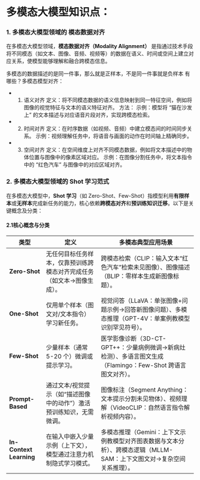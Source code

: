 # 多模态大模型知识点：
### 1. 多模态大模型领域的 **模态数据对齐**
在多模态大模型领域，**模态数据对齐（Modality Alignment）** 是指通过技术手段将不同模态（如文本、图像、音频、视频等）的数据在语义、时间或空间上建立对应关系，使模型能够理解和融合跨模态信息。

多模态的数据描述的是同一件事，那么就是正样本，不是同一件事就是负样本
有哪些？多模态模型对齐： 
- 1. 语义对齐
定义：将不同模态数据的语义信息映射到同一特征空间，例如将图像的视觉特征与文本的语义特征对齐。
方法：
示例：模型将 “猫在沙发上” 的文本描述与对应语音片段对齐，实现跨模态检索。
- 2. 时间对齐
定义：在时序数据（如视频、音频）中建立模态间的时间同步关系。
示例：视频理解任务中，将语音与画面的动作在时间轴上精确同步。
- 3. 空间对齐
定义：在空间维度上对齐不同模态数据，例如将文本描述中的物体位置与图像中的像素区域对应。
示例：在图像分割任务中，将文本指令中的 “红色汽车” 与图像中的对应区域对齐。


### 2. 多模态大模型领域的 Shot 学习范式

在多模态大模型中，**Shot 学习**（如 Zero-Shot、Few-Shot）指模型利用**有限样本**或**无样本**完成新任务的能力，核心依赖**跨模态对齐**和**预训练知识迁移**。以下是关键概念及分类：


#### 2.1核心概念与分类
| 类型          | 定义                                                                 | 多模态典型应用场景                                                                 |
|---------------|----------------------------------------------------------------------|----------------------------------------------------------------------------------|
| **Zero-Shot** | 无任何目标任务样本，仅靠预训练跨模态对齐完成任务（如文本→图像生成）。 | 跨模态检索（CLIP：输入文本“红色汽车”检索未见图像）、图像描述（BLIP：零样本生成新图像标题）。 |
| **One-Shot**  | 仅用单个样本（图文对/文本指令）学习新任务。                          | 视觉问答（LLaVA：单张图像+问题示例→回答新图像问题）、多模态推理（GPT-4V：单案例教模型识别罕见符号）。 |
| **Few-Shot**  | 少量样本（通常 5-20 个）微调或提示学习。                            | 医学影像诊断（3D-CT-GPT++：少量病例微调→新病灶检测）、多语言图文生成（Flamingo：Few-Shot 跨语言图文对齐）。 |
| **Prompt-Based** | 通过文本/视觉提示（如“描述图像中的动作”）激活预训练知识，无需微调。 | 图像标注（Segment Anything：文本提示分割未见物体）、视频理解（VideoCLIP：自然语言指令解析视频内容）。 |
| **In-Context Learning** | 在输入中嵌入少量示例（上下文），模型通过注意力机制隐式学习模式。     | 多模态推理（Gemini：上下文示例教模型对齐图表数据与文本分析）、跨模态逻辑（MLLM-SAM：上下文图文对→复杂空间关系推理）。 |

